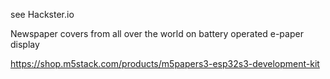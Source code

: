 see Hackster.io

Newspaper covers from all over the world on battery operated e-paper display

https://shop.m5stack.com/products/m5papers3-esp32s3-development-kit
